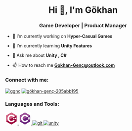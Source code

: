 <h1 align="center">Hi 👋, I'm Gökhan</h1>
<h3 align="center">Game Developer | Product Manager</h3>

- 🔭 I’m currently working on **Hyper-Casual Games**

- 🌱 I’m currently learning **Unity Features**

- 💬 Ask me about **Unity , C#**

- 📫 How to reach me **Gokhan-Genc@outlook.com**


<h3 align="left">Connect with me:</h3>
<p align="left">
<a href="https://dev.to/ggnc" target="blank"><img align="center" src="https://raw.githubusercontent.com/rahuldkjain/github-profile-readme-generator/master/src/images/icons/Social/devto.svg" alt="ggnc" height="30" width="40" /></a>
<a href="https://linkedin.com/in/gökhan-genç-205abb195" target="blank"><img align="center" src="https://raw.githubusercontent.com/rahuldkjain/github-profile-readme-generator/master/src/images/icons/Social/linked-in-alt.svg" alt="gökhan-genç-205abb195" height="30" width="40" /></a>
</p>

<h3 align="left">Languages and Tools:</h3>
<p align="left"> <a href="https://www.w3schools.com/cpp/" target="_blank" rel="noreferrer"> <img src="https://raw.githubusercontent.com/devicons/devicon/master/icons/cplusplus/cplusplus-original.svg" alt="cplusplus" width="40" height="40"/> </a> <a href="https://www.w3schools.com/cs/" target="_blank" rel="noreferrer"> <img src="https://raw.githubusercontent.com/devicons/devicon/master/icons/csharp/csharp-original.svg" alt="csharp" width="40" height="40"/> </a> <a href="https://git-scm.com/" target="_blank" rel="noreferrer"> <img src="https://www.vectorlogo.zone/logos/git-scm/git-scm-icon.svg" alt="git" width="40" height="40"/> </a> <a href="https://unity.com/" target="_blank" rel="noreferrer"> <img src="https://www.vectorlogo.zone/logos/unity3d/unity3d-icon.svg" alt="unity" width="40" height="40"/> </a> </p>
